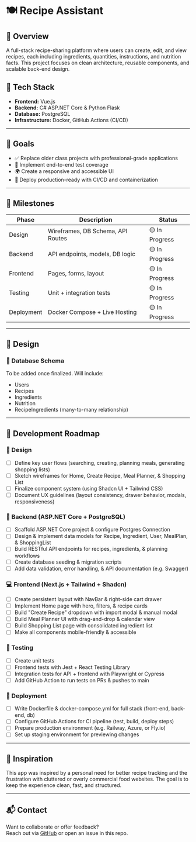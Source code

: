 # 🍽️ Recipe Assistant

## 📌 Overview

A full-stack recipe-sharing platform where users can create, edit, and view recipes, each including ingredients, quantities, instructions, and nutrition facts. This project focuses on clean architecture, reusable components, and scalable back-end design.

## 🧪 Tech Stack

- **Frontend:** Vue.js
- **Backend:** C# ASP.NET Core & Python Flask
- **Database:** PostgreSQL
- **Infrastructure:** Docker, GitHub Actions (CI/CD)

---

## 🎯 Goals

- ✅ Replace older class projects with professional-grade applications
- 🧪 Implement end-to-end test coverage
- 🌍 Create a responsive and accessible UI
- 🚀 Deploy production-ready with CI/CD and containerization

---

## 🧱 Milestones

| Phase      | Description                       | Status         |
| ---------- | --------------------------------- | -------------- |
| Design     | Wireframes, DB Schema, API Routes | 🟡 In Progress |
| Backend    | API endpoints, models, DB logic   | 🟡 In Progress |
| Frontend   | Pages, forms, layout              | 🟡 In Progress |
| Testing    | Unit + integration tests          | 🟡 In Progress |
| Deployment | Docker Compose + Live Hosting     | 🟡 In Progress |

---

## 🎨 Design

### 🧾 Database Schema

To be added once finalized. Will include:

- Users
- Recipes
- Ingredients
- Nutrition
- RecipeIngredients (many-to-many relationship)

---

## 🚧 Development Roadmap

### 🧱 Design

- [ ] Define key user flows (searching, creating, planning meals, generating shopping lists)
- [ ] Sketch wireframes for Home, Create Recipe, Meal Planner, & Shopping List
- [ ] Finalize component system (using Shadcn UI + Tailwind CSS)
- [ ] Document UX guidelines (layout consistency, drawer behavior, modals, responsiveness)

### 🔧 Backend (ASP.NET Core + PostgreSQL)

- [ ] Scaffold ASP.NET Core project & configure Postgres Connection
- [ ] Design & implement data models for Recipe, Ingredient, User, MealPlan, & ShoppingList
- [ ] Build RESTful API endpoints for recipes, ingredients, & planning workflows
- [ ] Create database seeding & migration scripts
- [ ] Add data validation, error handling, & API documentation (e.g. Swagger)

### 💻 Frontend (Next.js + Tailwind + Shadcn)

- [ ] Create persistent layout with NavBar & right-side cart drawer
- [ ] Implement Home page with hero, filters, & recipe cards
- [ ] Build "Create Recipe" dropdown with import modal & manual modal
- [ ] Build Meal Planner UI with drag-and-drop & calendar view
- [ ] Build Shopping List page with consolidated ingredient list
- [ ] Make all components mobile-friendly & accessible

### 🧪 Testing

- [ ] Create unit tests
- [ ] Frontend tests with Jest + React Testing Library
- [ ] Integration tests for API + frontend with Playwright or Cypress
- [ ] Add GitHub Action to run tests on PRs & pushes to main

### 🚀 Deployment

- [ ] Write Dockerfile & docker-compose.yml for full stack (front-end, back-end, db)
- [ ] Configure GitHub Actions for CI pipeline (test, build, deploy steps)
- [ ] Prepare production environment (e.g. Railway, Azure, or Fly.io)
- [ ] Set up staging environment for previewing changes

---

## 🧠 Inspiration

This app was inspired by a personal need for better recipe tracking and the frustration with cluttered or overly commercial food websites. The goal is to keep the experience clean, fast, and structured.

---

## 📬 Contact

Want to collaborate or offer feedback?  
Reach out via [GitHub](https://github.com/tyreesamurai) or open an issue in this repo.
